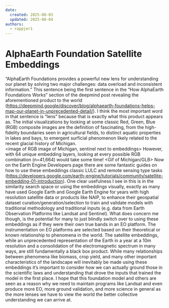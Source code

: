 ```yaml
---
date:
  created: 2025-08-03
  updated: 2025-08-04
authors:
  - rappjer1
---
```


# AlphaEarth Foundation Satellite Embeddings 


“AlphaEarth Foundations provides a powerful new lens for understanding our planet by solving two major challenges: data overload and inconsistent information.” This sentence being the first sentence in the “How AlphaEarth Foundations Works” section of the deepmind post revealing the aforementioned product to the world (https://deepmind.google/discover/blog/alphaearth-foundations-helps-map-our-planet-in-unprecedented-detail/). I think the most important word in that sentence is “lens” because that is exactly what this product appears as. The initial visualizations by looking at some classic Red, Green, Blue (RGB) composite images are the definition of fascinating, from the high-fidelity boundaries seen in agricultural fields, to distinct aquatic properties in lakes and bays, to emergent surficial phenomenon likely related to the recent glacial history of Michigan.  
<image of RGB image of Michigan, sentinel next to embeddings>
However, with 64 unique embedding layers, looking at every possible RGB combination (n=41,664) would take some time! 
<Gif of Michigan/GLB>
Now on the Earth Engine Developers page there are some fantastic guides on how to use these embeddings classic LULC and remote sensing type tasks (https://developers.google.com/earth-engine/tutorials/community/satellite-embedding-01-introduction). One clear usefulness I see in this is in the similarity search space or using the embeddings visually, exactly as many have used Google Earth and Google Earth Engine for years with high resolution satellite data or products like NAIP, to enhance their geospatial dataset curation/generation/selection to train and validate models with traditional methodology and traditional inputs (e.g. data from Earth Observation Platforms like Landsat and Sentinel). What does concern me though, is the potential for many to just blindly switch over to using these embeddings as if they were their own true bands in an EO platform. The instrumentation on EO platforms are selected based on their theoretical or known relationship to phenomena in the world. The satellite embeddings, while an unprecedented representation of the Earth in a year at a 10m resolution and a consolidation of the electromagnetic spectrum in many ways, are still fundamentally a black box product. While many relationships between phenomena like biomass, crop yield, and many other important characteristics of the landscape will inevitably be made using these embeddings it’s important to consider how we can actually ground those in the scientific laws and understanding that drove the inputs that trained the model in the first place. I hope that this foundation model and others are seen as a reason why we need to maintain programs like Landsat and even produce more EO, more ground validation, and more science in general as the more lenses we have to view the world the better collective understanding we can arrive at.     
